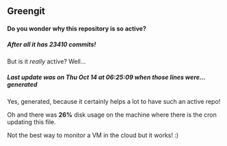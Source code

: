 ## Greengit

#### Do you wonder why this repository is so active?

##### After all it has 23410 commits!

But is it *really* active? Well...

##### Last update was on Thu Oct 14 at 06:25:09 when those lines were... generated

Yes, generated, because it certainly helps a lot to have such an active repo!

Oh and there was **26%** disk usage on the machine
where there is the cron updating this file.

Not the best way to monitor a VM in the cloud but it works! :)
